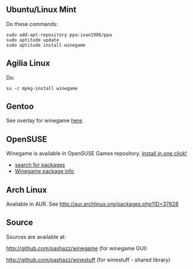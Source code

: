 ## Ubuntu/Linux Mint ##

Do these commands:

```
sudo add-apt-repository ppa:ivan1986/ppa
sudo aptitude update
sudo aptitude install winegame
```


## Agilia Linux ##

Do:

```
su -c mpkg-install winegame
```

## Gentoo ##

See overlay for winegame [here](http://github.com/pashazz/winegame-overlay).

## OpenSUSE ##

Winegame is available in OpenSUSE Games repository. [Install in one click!](http://software.opensuse.org/ymp/games/openSUSE_Factory/winegame.ymp?base=ALL&query=winegame)

  * [search for packages](http://software.opensuse.org/search?p=1&baseproject=ALL&q=winegame)
  * [Winegame package info](https://build.opensuse.org/package/show?package=winegame&project=games)



## Arch Linux ##

Available in AUR. See http://aur.archlinux.org/packages.php?ID=37828

## Source ##

Sources are available at:

http://github.com/pashazz/winegame (for winegame GUI)

http://github.com/pashazz/winestuff (for winestuff - shared library)
